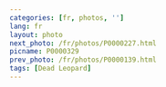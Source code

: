 ```yaml
---
categories: [fr, photos, '']
lang: fr
layout: photo
next_photo: /fr/photos/P0000227.html
picname: P0000329
prev_photo: /fr/photos/P0000139.html
tags: [Dead Leopard]
---
```

